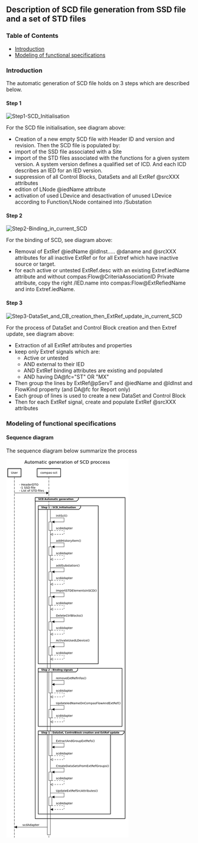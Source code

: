 <!-- SPDX-FileCopyrightText: 2022 RTE FRANCE -->
<!-- -->
<!-- SPDX-License-Identifier: Apache-2.0 -->
## Description of SCD file generation from SSD file and a set of STD files

### Table of Contents

* [Introduction](#introduction)
* [Modeling of functional specifications](#modeling-of-functional-specifications)

### Introduction
The automatic generation of SCD file holds on 3 steps which are described below.

#### Step 1

<img width="728" alt="Step1-SCD_Initialisation" src="https://user-images.githubusercontent.com/76168202/164478938-0390c05e-ba30-4157-ac8a-dc46189f2f23.PNG">

For the SCD file initialisation, see diagram above:

- Creation of a new empty SCD file with Header ID and version and revision. Then the SCD file is populated by:
- import of the SSD file associated with a Site
- import of the STD files associated with the functions for a given system version. A system version defines a qualified set of ICD. And each ICD describes an IED for an IED version.
- suppression of all Control Blocks, DataSets and all ExtRef @srcXXX attributes
- edition of LNode @iedName attribute
- activation of used LDevice and desactivation of unused LDevice according to Function/LNode contained into /Substation


#### Step 2

<img width="436" alt="Step2-Binding_in_current_SCD" src="https://user-images.githubusercontent.com/76168202/164479312-45065d53-7d69-45ec-8c0e-ff97945952dd.PNG">

For the binding of SCD, see diagram above:

- Removal of ExtRef @iedName @ldInst..... @daname and @srcXXX attributes for all inactive ExtRef or for all Extref which have inactive source or target.
- for each active or untested ExtRef.desc with an existing Extref.iedName attribute and without compas:Flow@CriteriaAssociationID Private attribute, copy the right /IED.name into compas:Flow@ExtRefiedName and into Extref.iedName.


#### Step 3

<img width="791" alt="Step3-DataSet_and_CB_creation_then_ExtRef_update_in_current_SCD" src="https://user-images.githubusercontent.com/76168202/164479442-4245a86a-71b3-4b39-a253-f2e0ae75522e.PNG">

For the process of DataSet and Control Block creation and then Extref update, see diagram above:

- Extraction of all ExtRef attributes and properties
- keep only Extref signals which are:
  - Active or untested
  - AND external to their IED
  - AND ExtRef binding attributes are existing and populated
  - AND having DA@fc="ST" OR "MX"
- Then group the lines by ExtRef@pServT and @iedName and @ldInst and FlowKind property (and DA@fc for Report only)
- Each group of lines is used to create a new DataSet and Control Block
- Then for each ExtRef signal, create and populate ExtRef @srcXXX attributes

### Modeling of functional specifications
#### Sequence diagram
The sequence diagram below summarize the process

![img_2.png](images/SequenceDiagram-CompasSCT.png)

